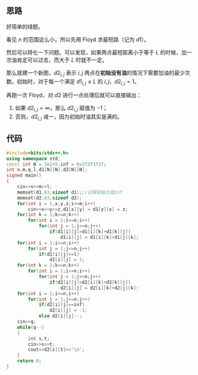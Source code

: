 ## 思路

好简单的绿题。

看见 $n$ 的范围这么小，所以先用 Floyd 求最短路（记为 $d1$）。

然后可以转化一下问题。可以发现，如果两点最短距离小于等于 $L$ 的时候，加一次油肯定可以过去，而大于 $L$ 时就不一定。

那么就建一个新图，$d2_{i,j}$ 表示 $i,j$ 两点在**初始没有油**的情况下需要加油的最少次数。初始时，对于每一个满足 $d1_{i,j}\le L$ 的 $i,j$，$d2_{i,j}=1$。

再跑一次 Floyd，对 $d2$ 进行一点处理后就可以直接输出：

1. 如果 $d2_{i,j}= \infty$，那么 $d2_{i,j}$ 赋值为 $-1$；
2. 否则，$d2_{i,j}$ 减一，因为初始时油其实是满的。

## 代码

```cpp
#include<bits/stdc++.h>
using namespace std;
const int N = 3e2+5,inf = 0x3f3f3f3f;
int n,m,q,l,d1[N][N],d2[N][N];
signed main()
{
	cin>>n>>m>>l;
	memset(d1,63,sizeof d1);//记得初始化成inf
	memset(d2,63,sizeof d2);
	for(int i = 1,x,y,z;i<=m;i++)
		cin>>x>>y>>z,d1[x][y] = d1[y][x] = z;
	for(int k = 1;k<=n;k++)
		for(int i = 1;i<=n;i++)
			for(int j = 1;j<=n;j++)
				if(d1[i][j]>d1[i][k]+d1[k][j])
					d1[i][j] = d1[i][k]+d1[j][k];
	for(int i = 1;i<=n;i++)
		for(int j = 1;j<=n;j++)
			if(d1[i][j]<=l)
				d2[i][j] = 1;
	for(int k = 1;k<=n;k++)
		for(int i = 1;i<=n;i++)
			for(int j = 1;j<=n;j++)
				if(d2[i][j]>d2[i][k]+d2[k][j])
					d2[i][j] = d2[i][k]+d2[j][k];
	for(int i = 1;i<=n;i++)
		for(int j = 1;j<=n;j++)
			if(d2[i][j]==inf)
				d2[i][j] = -1;
			else d2[i][j]--;
	cin>>q;
	while(q--)
	{
		int s,t;
		cin>>s>>t;
		cout<<d2[s][t]<<'\n';
	}
	return 0;
}
```